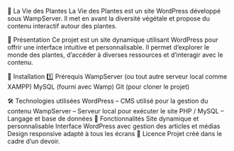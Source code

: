🌱 La Vie des Plantes
La Vie des Plantes est un site WordPress développé sous WampServer. Il met en avant la diversité végétale et propose du contenu interactif autour des plantes.

📖 Présentation
Ce projet est un site dynamique utilisant WordPress pour offrir une interface intuitive et personnalisable. Il permet d’explorer le monde des plantes, d’accéder à diverses ressources et d’interagir avec le contenu.

🚀 Installation
1️⃣ Prérequis
WampServer (ou tout autre serveur local comme XAMPP)
MySQL (fourni avec Wamp)
Git (pour cloner le projet)

🛠 Technologies utilisées
WordPress – CMS utilisé pour la gestion du contenu
WampServer – Serveur local pour exécuter le site
PHP / MySQL – Langage et base de données
📌 Fonctionnalités
Site dynamique et personnalisable
Interface WordPress avec gestion des articles et médias
Design responsive adapté à tous les écrans
📜 Licence
Projet créé dans le cadre d’un devoir.
